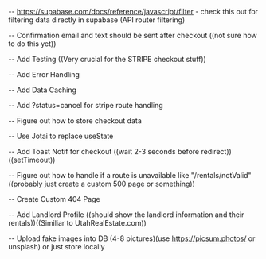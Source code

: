 <!-- DONE -->

<!-- -- For property stuff use https://random-data-api.com/documentation - specifically /users or /addresses -->
<!-- -- Upload fake data into DB -->
<!-- -- Add filtering below Rental Header -->
<!-- -- Add Pricing and Bedrooms to supabase DB -->
<!-- -- Create Rentals Card component -->
<!-- -- Create [uid] page for rentals -->
<!-- -- Filtered States in Alphabetical order -->
<!-- -- https://supabase.com/docs/reference/javascript/eq for fetching data for specific rental on [uid] page -->
<!-- -- Implement filtering to update state in /rentals -->
<!-- -- Implement figma design layout - ((WIP)) -->
<!-- -- Create 404 Page -->
<!-- -- Create Landlord Card Component -->
<!-- -- Implement modified [uid] page from Figma (instead of all the description stuff - small desc and calendar to choose dates to "rent" and then use STRIPE API) -->
<!-- -- Add Date Range Picker on rental details page - https://github.com/wojtekmaj/react-daterange-picker -->
<!-- -- Add Stripe API  -->
<!-- -- Add checkout for stripe from date range picker component or on [uid] page -->
<!-- -- Figure out how to customize stripe API to have rental property name and price -->
<!-- -- Mapbox or Google Maps for above since we have lat and long in DB -->
<!-- -- Redo styling for /rentals to have map of right and cards on left or vice versa ((PRIORITY #1)) -->
<!-- -- Add Styling for Date Range Picker -->
<!-- -- Add Head Metadata for SEO -->
<!-- -- Add WebGL Error Handling -->
<!-- -- Update Stripe API Handling -->

<!-- TODO -->

-- https://supabase.com/docs/reference/javascript/filter - check this out for filtering data directly in supabase (API router filtering)

-- Confirmation email and text should be sent after checkout ((not sure how to do this yet))

-- Add Testing ((Very crucial for the STRIPE checkout stuff))

-- Add Error Handling

-- Add Data Caching

-- Add ?status=cancel for stripe route handling

-- Figure out how to store checkout data

-- Use Jotai to replace useState

-- Add Toast Notif for checkout ((wait 2-3 seconds before redirect))((setTimeout))

-- Figure out how to handle if a route is unavailable like "/rentals/notValid" ((probably just create a custom 500 page or something))

-- Create Custom 404 Page

-- Add Landlord Profile ((should show the landlord information and their rentals))((Similiar to UtahRealEstate.com))

-- Upload fake images into DB (4-8 pictures)(use https://picsum.photos/ or unsplash) or just store locally
